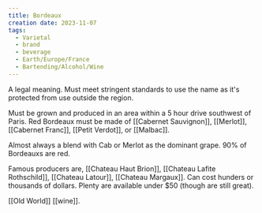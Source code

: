 ```yaml
---
title: Bordeaux
creation date: 2023-11-07
tags:
  - Varietal
  - brand
  - beverage
  - Earth/Europe/France
  - Bartending/Alcohol/Wine
---
```

A legal meaning. Must meet stringent standards to use the name as it's protected from use outside the region.

Must be grown and produced in an area within a 5 hour drive southwest of Paris. 
Red Bordeaux must be made of [[Cabernet Sauvignon]], [[Merlot]], [[Cabernet Franc]], [[Petit Verdot]], or [[Malbac]].

Almost always a blend with Cab or Merlot as the dominant grape. 
90% of Bordeauxs are red. 

Famous producers are, [[Chateau Haut Brion]], [[Chateau Lafite Rothschild]], [[Chateau Latour]], [[Chateau Margaux]].
Can cost hunders or thousands of dollars.
Plenty are available under $50 (though are still great).

[[Old World]] [[wine]].
